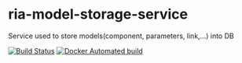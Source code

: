 # ria-model-storage-service
Service used to store models(component, parameters, link,...) into DB

[![Build Status](https://travis-ci.com/RaspInLoop/ria-model-storage-service.svg?branch=master)](https://travis-ci.org/RaspInLoop/ria-model-storage-service)
[![Docker Automated build](https://img.shields.io/docker/automated/raspinloop/model-storage-service)](https://cloud.docker.com/u/raspinloop/repository/docker/raspinloop/model-storage-service)
